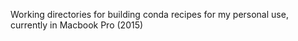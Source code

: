 Working directories for building conda recipes for my personal use, currently in
Macbook Pro (2015)
